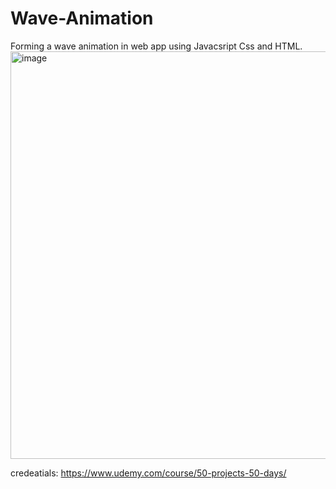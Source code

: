 # Wave-Animation
Forming a wave animation in web app using Javacsript Css and HTML. 
<img width="652" alt="image" src="https://github.com/turgutguvenc/Wave-Animation/assets/63226091/f2d8636f-c400-4a68-a94b-c7570aab8c6a">

credeatials: https://www.udemy.com/course/50-projects-50-days/

